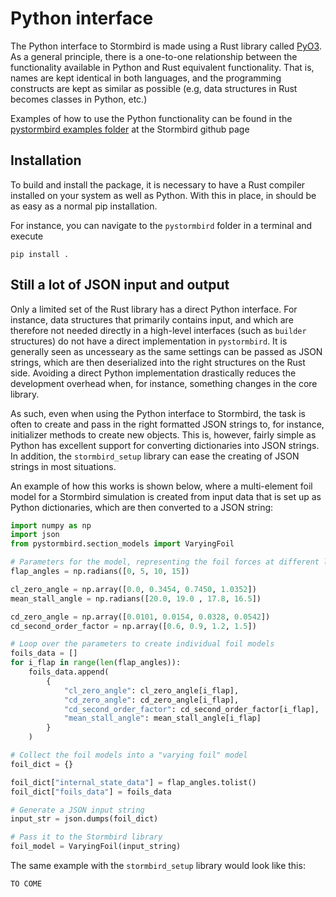 # Python interface
The Python interface to Stormbird is made using a Rust library called [PyO3](https://pyo3.rs/). As a general principle, there is a one-to-one relationship between the functionality available in Python and Rust equivalent functionality. That is, names are kept identical in both languages, and the programming constructs are kept as similar as possible (e.g, data structures in Rust becomes classes in Python, etc.)

Examples of how to use the Python functionality can be found in the [pystormbird examples folder](https://github.com/NTNU-IMT/stormbird/tree/main/interfaces/pystormbird/examples) at the Stormbird github page

## Installation

To build and install the package, it is necessary to have a Rust compiler installed on your system as well as Python. With this in place, in should be as easy as a normal pip installation.

For instance, you can navigate to the `pystormbird` folder in a terminal and execute

```
pip install .
```

## Still a lot of JSON input and output
Only a limited set of the Rust library has a direct Python interface. For instance, data structures that primarily contains input, and which are therefore not needed directly in a high-level interfaces (such as `builder` structures) do not have a direct implementation in `pystormbird`. It is generally seen as uncesseary as the same settings can be passed as JSON strings, which are then deserialized into the right structures on the Rust side. Avoiding a direct Python implementation drastically reduces the development overhead when, for instance, something changes in the core library.

As such, even when using the Python interface to Stormbird, the task is often to create and pass in the right formatted JSON strings to, for instance, initializer methods to create new objects. This is, however, fairly simple as Python has excellent support for converting dictionaries into JSON strings. In addition, the `stormbird_setup` library can ease the creating of JSON strings in most situations.

An example of how this works is shown below, where a multi-element foil model for a Stormbird simulation is created from input data that is set up as Python dictionaries, which are then converted to a JSON string:

```python
import numpy as np
import json
from pystormbird.section_models import VaryingFoil

# Parameters for the model, representing the foil forces at different lap angles
flap_angles = np.radians([0, 5, 10, 15])

cl_zero_angle = np.array([0.0, 0.3454, 0.7450, 1.0352])
mean_stall_angle = np.radians([20.0, 19.0 , 17.8, 16.5])

cd_zero_angle = np.array([0.0101, 0.0154, 0.0328, 0.0542])
cd_second_order_factor = np.array([0.6, 0.9, 1.2, 1.5])

# Loop over the parameters to create individual foil models
foils_data = []
for i_flap in range(len(flap_angles)):
    foils_data.append(
        {
            "cl_zero_angle": cl_zero_angle[i_flap],
            "cd_zero_angle": cd_zero_angle[i_flap],
            "cd_second_order_factor": cd_second_order_factor[i_flap],
            "mean_stall_angle": mean_stall_angle[i_flap]
        }
    )

# Collect the foil models into a "varying foil" model
foil_dict = {}

foil_dict["internal_state_data"] = flap_angles.tolist()
foil_dict["foils_data"] = foils_data

# Generate a JSON input string
input_str = json.dumps(foil_dict)

# Pass it to the Stormbird library
foil_model = VaryingFoil(input_string)
```
The same example with the `stormbird_setup` library would look like this:

```
TO COME
```
